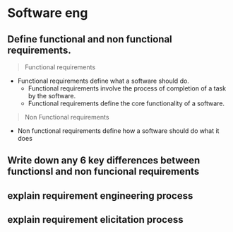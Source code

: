 # Software eng

## Define functional and non functional requirements.

> Functional requirements

- Functional requirements define what a software should do.
	- Functional requirements involve the process of completion of a task  by the software.
	- Functional requirements define the core functionality of a software.

> Non Functional requirements 

- Non functional requirements define how a software should do what it does

## Write down any 6 key differences between functionsl and non funcional requirements

## explain requirement engineering process

## explain requirement elicitation process